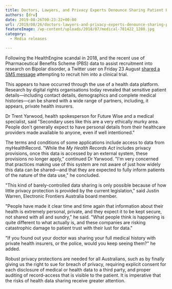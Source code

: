 ```yaml
---
title: Doctors, Lawyers, and Privacy Experts Denounce Sharing Patient Health Data for Secondary Use
authors: [drw]
date: 2019-08-26T00:23:22+00:00
url: /2019/08/26/doctors-lawyers-and-privacy-experts-denounce-sharing-patient-health-data-for-secondary-use/
featureImage: /wp-content/uploads/2018/07/medical-781422_1280.jpg
category:
  - Media releases

---
```

Following the HealthEngine scandal in 2018, and the recent use of Pharmaceutical Benefits Scheme (PBS) data to assist recruitment into research on Bipolar disorder, a Twitter user on Friday 23 August [shared a SMS message][1] attempting to recruit him into a clinical trial.

This appears to have occurred through the use of a health data platform. Research by digital rights organisations today revealed that sensitive patient details—including contact details, demographics and complete medical histories—can be shared with a wide range of partners, including, it appears, private health insurers.

Dr Trent Yarwood, health spokesperson for Future Wise and a medical specialist, said "Secondary uses like this are a very ethically murky area. People don't generally expect to have personal details from their healthcare providers made available to anyone, even if well intentioned."

The terms and conditions of some applications include access to data from myHealthRecord. "While the _My Health Records Act_ includes privacy provisions, once this data is accessed by an external system, these provisions no longer apply," continued Dr Yarwood. "I'm very concerned that practices making use of this system are not aware of just how widely this data can be shared—and that they are expected to fully inform patients of the nature of the data use," he concluded.

"This kind of barely-controlled data sharing is only possible because of how little privacy protection is provided by the current legislation," said Justin Warren, Electronic Frontiers Australia board member.

"People have made it clear time and time again that information about their health is extremely personal, private, and they expect it to be kept secure, not shared with all and sundry," he said. "What people think is happening is quite different to what actually is, and these companies are risking catastrophic damage to patient trust with their lust for data."

"If you found out your doctor was sharing your full medical history with private health insurers, or the police, would you keep seeing them?" he added.

Robust privacy protections are needed for all Australians, such as by finally giving us the right to sue for breach of privacy, requiring explicit consent for each disclosure of medical or health data to a third party, and proper auditing of record-access that is visible to the patient. It is imperative that the risks of health data sharing receive greater attention.

 [1]: https://twitter.com/iPilko/status/1164733620281434112
